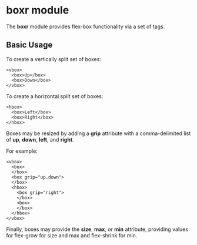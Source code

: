 # boxr module
The **boxr** module provides flex-box functionality via a set of tags.

## Basic Usage

To create a vertically split set of boxes:

    <vbox>
      <box>Up</box>
      <box>Down</box>
    </vbox>

To create a horizontal split set of boxes:

    <hbox>
      <box>Left</box>
      <box>Right</box>
    </hbox>

Boxes may be resized by adding a **grip** attribute with a comma-delimited list of **up**, **down**, **left**, and **right**.

For example:

    <vbox>
      <box>
      </box>
      <box grip="up,down">
      </box>
      <hbox>
        <box grip="right">
        </box>
        <box>
        </box>
      </hbox>
    </vbox>

Finally, boxes may provide the **size**, **max**, or **min** attribute, providing values for flex-grow for size and max and flex-shrink for min.
